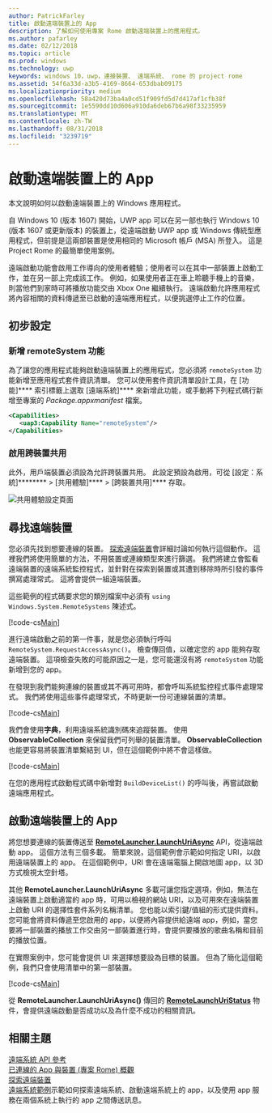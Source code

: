 ```yaml
---
author: PatrickFarley
title: 啟動遠端裝置上的 App
description: 了解如何使用專案 Rome 啟動遠端裝置上的應用程式。
ms.author: pafarley
ms.date: 02/12/2018
ms.topic: article
ms.prod: windows
ms.technology: uwp
keywords: windows 10，uwp，連接裝置、 遠端系統、 rome 的 project rome
ms.assetid: 54f6a33d-a3b5-4169-8664-653dbab09175
ms.localizationpriority: medium
ms.openlocfilehash: 58a420d73ba4a0cd51f909fd5d7d417af1cfb38f
ms.sourcegitcommit: 1e5590dd10d606a910da6deb67b6a98f33235959
ms.translationtype: MT
ms.contentlocale: zh-TW
ms.lasthandoff: 08/31/2018
ms.locfileid: "3239719"
---
```

# <a name="launch-an-app-on-a-remote-device"></a>啟動遠端裝置上的 App

本文說明如何以啟動遠端裝置上的 Windows 應用程式。

自 Windows 10 (版本 1607) 開始，UWP app 可以在另一部也執行 Windows 10 (版本 1607 或更新版本) 的裝置上，從遠端啟動 UWP app 或 Windows 傳統型應用程式，但前提是這兩部裝置是使用相同的 Microsoft 帳戶 (MSA) 所登入。 這是 Project Rome 的最簡單使用案例。

遠端啟動功能會啟用工作導向的使用者體驗；使用者可以在其中一部裝置上啟動工作，並在另一部上完成該工作。 例如，如果使用者正在車上聆聽手機上的音樂，則當他們到家時可將播放功能交由 Xbox One 繼續執行。 遠端啟動允許應用程式將內容相關的資料傳遞至已啟動的遠端應用程式，以便挑選停止工作的位置。

## <a name="preliminary-setup"></a>初步設定

### <a name="add-the-remotesystem-capability"></a>新增 remoteSystem 功能

為了讓您的應用程式能夠啟動遠端裝置上的應用程式，您必須將 `remoteSystem` 功能新增至應用程式套件資訊清單。 您可以使用套件資訊清單設計工具，在 \[功能\]**** 索引標籤上選取 \[遠端系統\]**** 來新增此功能，或手動將下列程式碼行新增至專案的 _Package.appxmanifest_ 檔案。

``` xml
<Capabilities>
   <uap3:Capability Name="remoteSystem"/>
</Capabilities>
```

### <a name="enable-cross-device-sharing"></a>啟用跨裝置共用

此外，用戶端裝置必須設為允許跨裝置共用。 此設定預設為啟用，可從 \[設定：系統\]******** > \[共用體驗\]**** > \[跨裝置共用\]**** 存取。 

![共用體驗設定頁面](images/shared-experiences-settings.png)

## <a name="find-a-remote-device"></a>尋找遠端裝置

您必須先找到想要連線的裝置。 [探索遠端裝置](discover-remote-devices.md)會詳細討論如何執行這個動作。 這裡我們將使用簡單的方法，不用裝置或連線類型來進行篩選。 我們將建立會監看遠端裝置的遠端系統監控程式，並針對在探索到裝置或其遭到移除時所引發的事件撰寫處理常式。 這將會提供一組遠端裝置。

這些範例的程式碼要求您的類別檔案中必須有 `using Windows.System.RemoteSystems` 陳述式。

[!code-cs[Main](./code/RemoteLaunchScenario/MainPage.xaml.cs#SnippetBuildDeviceList)]

進行遠端啟動之前的第一件事，就是您必須執行呼叫 `RemoteSystem.RequestAccessAsync()`。 檢查傳回值，以確定您的 app 能夠存取遠端裝置。 這項檢查失敗的可能原因之一是，您可能還沒有將 `remoteSystem` 功能新增到您的 app。

在發現到我們能夠連線的裝置或其不再可用時，都會呼叫系統監控程式事件處理常式。 我們將使用這些事件處理常式，不時更新一份可連線裝置的清單。

[!code-cs[Main](./code/RemoteLaunchScenario/MainPage.xaml.cs#SnippetEventHandlers)]


我們會使用**字典**，利用遠端系統識別碼來追蹤裝置。 使用 **ObservableCollection** 來保留我們可列舉的裝置清單。 **ObservableCollection** 也能更容易將裝置清單繫結到 UI，但在這個範例中將不會這樣做。

[!code-cs[Main](./code/RemoteLaunchScenario/MainPage.xaml.cs#SnippetMembers)]

在您的應用程式啟動程式碼中新增對 `BuildDeviceList()` 的呼叫後，再嘗試啟動遠端應用程式。

## <a name="launch-an-app-on-a-remote-device"></a>啟動遠端裝置上的 App

將您想要連線的裝置傳送至 [**RemoteLauncher.LaunchUriAsync**](https://msdn.microsoft.com/library/windows/apps/windows.system.remotelauncher.launchuriasync.aspx) API，從遠端啟動 app。 這個方法有三個多載。 簡單來說，這個範例會示範如何指定 URI，以啟用遠端裝置上的 app。 在這個範例中，URI 會在遠端電腦上開啟地圖 app，以 3D 方式檢視太空針塔。

其他 **RemoteLauncher.LaunchUriAsync** 多載可讓您指定選項，例如，無法在遠端裝置上啟動適當的 app 時，可用以檢視的網站 URI，以及可用來在遠端裝置上啟動 URI 的選擇性套件系列名稱清單。 您也能以索引鍵/值組的形式提供資料。 您可能會將資料傳遞至您啟用的 app，以便將內容提供給遠端 app，例如，當您要將一部裝置的播放工作交由另一部裝置進行時，會提供要播放的歌曲名稱和目前的播放位置。

在實際案例中，您可能會提供 UI 來選擇想要設為目標的裝置。 但為了簡化這個範例，我們只會使用清單中的第一部裝置。

[!code-cs[Main](./code/RemoteLaunchScenario/MainPage.xaml.cs#SnippetRemoteUriLaunch)]

從 **RemoteLauncher.LaunchUriAsync()** 傳回的 [**RemoteLaunchUriStatus**](https://msdn.microsoft.com/library/windows/apps/windows.system.remotelaunchuristatus.aspx) 物件，會提供遠端啟動是否成功以及為什麼不成功的相關資訊。

## <a name="related-topics"></a>相關主題

[遠端系統 API 參考](https://msdn.microsoft.com/library/windows/apps/Windows.System.RemoteSystems)  
[已連線的 App 與裝置 (專案 Rome) 概觀](connected-apps-and-devices.md)  
[探索遠端裝置](discover-remote-devices.md)  
[遠端系統範例](https://github.com/Microsoft/Windows-universal-samples/tree/dev/Samples/RemoteSystems)示範如何探索遠端系統、啟動遠端系統上的 app，以及使用 app 服務在兩個系統上執行的 app 之間傳送訊息。
